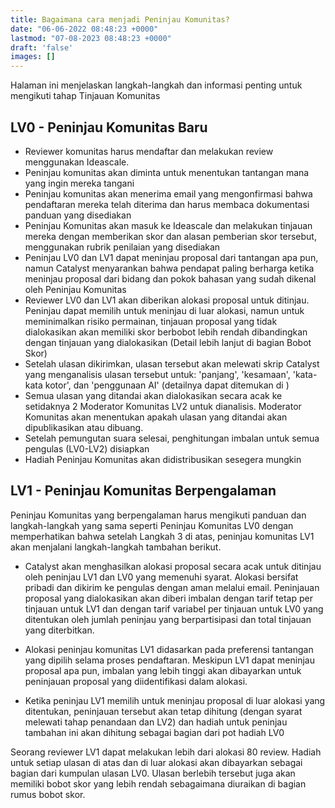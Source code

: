 ```yaml
---
title: Bagaimana cara menjadi Peninjau Komunitas?
date: "06-06-2022 08:48:23 +0000"
lastmod: "07-08-2023 08:48:23 +0000"
draft: 'false'
images: []
---
```


Halaman ini menjelaskan langkah-langkah dan informasi penting untuk mengikuti tahap Tinjauan Komunitas

## LV0 - Peninjau Komunitas Baru

- Reviewer komunitas harus mendaftar dan melakukan review menggunakan Ideascale.
- Peninjau komunitas akan diminta untuk menentukan tantangan mana yang ingin mereka tangani
- Peninjau komunitas akan menerima email yang mengonfirmasi bahwa pendaftaran mereka telah diterima dan harus membaca dokumentasi panduan yang disediakan
- Peninjau Komunitas akan masuk ke Ideascale dan melakukan tinjauan mereka dengan memberikan skor dan alasan pemberian skor tersebut, menggunakan rubrik penilaian yang disediakan
- Peninjau LV0 dan LV1 dapat meninjau proposal dari tantangan apa pun, namun Catalyst menyarankan bahwa pendapat paling berharga ketika meninjau proposal dari bidang dan pokok bahasan yang sudah dikenal oleh Peninjau Komunitas
- Reviewer LV0 dan LV1 akan diberikan alokasi proposal untuk ditinjau. Peninjau dapat memilih untuk meninjau di luar alokasi, namun untuk meminimalkan risiko permainan, tinjauan proposal yang tidak dialokasikan akan memiliki skor berbobot lebih rendah dibandingkan dengan tinjauan yang dialokasikan (Detail lebih lanjut di bagian Bobot Skor)
- Setelah ulasan dikirimkan, ulasan tersebut akan melewati skrip Catalyst yang menganalisis ulasan tersebut untuk: 'panjang', 'kesamaan', 'kata-kata kotor', dan 'penggunaan AI' (detailnya dapat ditemukan di )
- Semua ulasan yang ditandai akan dialokasikan secara acak ke setidaknya 2 Moderator Komunitas LV2 untuk dianalisis. Moderator Komunitas akan menentukan apakah ulasan yang ditandai akan dipublikasikan atau dibuang.
- Setelah pemungutan suara selesai, penghitungan imbalan untuk semua pengulas (LV0-LV2) disiapkan
- Hadiah Peninjau Komunitas akan didistribusikan sesegera mungkin

## LV1 - Peninjau Komunitas Berpengalaman

Peninjau Komunitas yang berpengalaman harus mengikuti panduan dan langkah-langkah yang sama seperti Peninjau Komunitas LV0 dengan memperhatikan bahwa setelah Langkah 3 di atas, peninjau komunitas LV1 akan menjalani langkah-langkah tambahan berikut.

- Catalyst akan menghasilkan alokasi proposal secara acak untuk ditinjau oleh peninjau LV1 dan LV0 yang memenuhi syarat. Alokasi bersifat pribadi dan dikirim ke pengulas dengan aman melalui email. Peninjauan proposal yang dialokasikan akan diberi imbalan dengan tarif tetap per tinjauan untuk LV1 dan dengan tarif variabel per tinjauan untuk LV0 yang ditentukan oleh jumlah peninjau yang berpartisipasi dan total tinjauan yang diterbitkan.

- Alokasi peninjau komunitas LV1 didasarkan pada preferensi tantangan yang dipilih selama proses pendaftaran. Meskipun LV1 dapat meninjau proposal apa pun, imbalan yang lebih tinggi akan dibayarkan untuk peninjauan proposal yang diidentifikasi dalam alokasi.

- Ketika peninjau LV1 memilih untuk meninjau proposal di luar alokasi yang ditentukan, peninjauan tersebut akan tetap dihitung (dengan syarat melewati tahap penandaan dan LV2) dan hadiah untuk peninjau tambahan ini akan dihitung sebagai bagian dari pot hadiah LV0

Seorang reviewer LV1 dapat melakukan lebih dari alokasi 80 review. Hadiah untuk setiap ulasan di atas dan di luar alokasi akan dibayarkan sebagai bagian dari kumpulan ulasan LV0. Ulasan berlebih tersebut juga akan memiliki bobot skor yang lebih rendah sebagaimana diuraikan di bagian rumus bobot skor.
